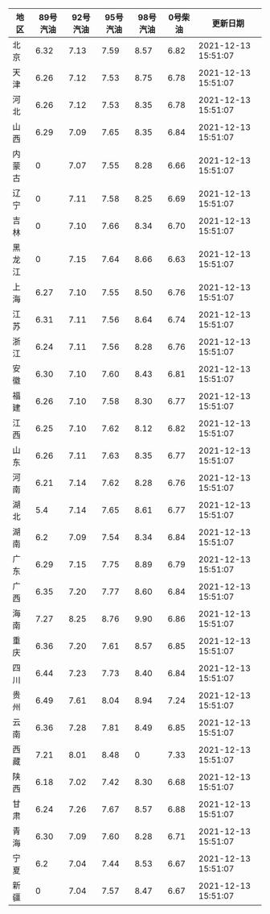 | 地区 | 89号汽油 | 92号汽油 | 95号汽油 | 98号汽油 | 0号柴油 | 更新日期 |
| --- | --- | --- | --- | --- | --- | --- |
| 北京 | 6.32 | 7.13 | 7.59 | 8.57 | 6.82 | 2021-12-13 15:51:07 |
| 天津 | 6.26 | 7.12 | 7.53 | 8.75 | 6.78 | 2021-12-13 15:51:07 |
| 河北 | 6.26 | 7.12 | 7.53 | 8.35 | 6.78 | 2021-12-13 15:51:07 |
| 山西 | 6.29 | 7.09 | 7.65 | 8.35 | 6.84 | 2021-12-13 15:51:07 |
| 内蒙古 | 0 | 7.07 | 7.55 | 8.28 | 6.66 | 2021-12-13 15:51:07 |
| 辽宁 | 0 | 7.11 | 7.58 | 8.25 | 6.69 | 2021-12-13 15:51:07 |
| 吉林 | 0 | 7.10 | 7.66 | 8.34 | 6.70 | 2021-12-13 15:51:07 |
| 黑龙江 | 0 | 7.15 | 7.64 | 8.66 | 6.63 | 2021-12-13 15:51:07 |
| 上海 | 6.27 | 7.10 | 7.55 | 8.50 | 6.76 | 2021-12-13 15:51:07 |
| 江苏 | 6.31 | 7.11 | 7.56 | 8.64 | 6.74 | 2021-12-13 15:51:07 |
| 浙江 | 6.24 | 7.11 | 7.56 | 8.28 | 6.76 | 2021-12-13 15:51:07 |
| 安徽 | 6.30 | 7.10 | 7.60 | 8.43 | 6.81 | 2021-12-13 15:51:07 |
| 福建 | 6.26 | 7.10 | 7.58 | 8.30 | 6.77 | 2021-12-13 15:51:07 |
| 江西 | 6.25 | 7.10 | 7.62 | 8.12 | 6.82 | 2021-12-13 15:51:07 |
| 山东 | 6.26 | 7.11 | 7.63 | 8.35 | 6.77 | 2021-12-13 15:51:07 |
| 河南 | 6.21 | 7.14 | 7.62 | 8.28 | 6.76 | 2021-12-13 15:51:07 |
| 湖北 | 5.4 | 7.14 | 7.65 | 8.61 | 6.77 | 2021-12-13 15:51:07 |
| 湖南 | 6.2 | 7.09 | 7.54 | 8.34 | 6.84 | 2021-12-13 15:51:07 |
| 广东 | 6.29 | 7.15 | 7.75 | 8.89 | 6.79 | 2021-12-13 15:51:07 |
| 广西 | 6.35 | 7.20 | 7.77 | 8.60 | 6.84 | 2021-12-13 15:51:07 |
| 海南 | 7.27 | 8.25 | 8.76 | 9.90 | 6.86 | 2021-12-13 15:51:07 |
| 重庆 | 6.36 | 7.20 | 7.61 | 8.57 | 6.85 | 2021-12-13 15:51:07 |
| 四川 | 6.44  | 7.23 | 7.73 | 8.40 | 6.84 | 2021-12-13 15:51:07 |
| 贵州 | 6.49 | 7.61 | 8.04 | 8.94 | 7.24 | 2021-12-13 15:51:07 |
| 云南 | 6.36  | 7.28 | 7.81 | 8.49 | 6.85 | 2021-12-13 15:51:07 |
| 西藏 | 7.21 | 8.01 | 8.48 | 0 | 7.33 | 2021-12-13 15:51:07 |
| 陕西 | 6.18 | 7.02 | 7.42 | 8.30 | 6.68 | 2021-12-13 15:51:07 |
| 甘肃 | 6.24 | 7.26 | 7.67 | 8.57 | 6.88 | 2021-12-13 15:51:07 |
| 青海 | 6.30 | 7.09 | 7.60 | 8.28 | 6.71 | 2021-12-13 15:51:07 |
| 宁夏 | 6.2 | 7.04 | 7.44 | 8.53 | 6.67 | 2021-12-13 15:51:07 |
| 新疆 | 0 | 7.04 | 7.57 | 8.47 | 6.67 | 2021-12-13 15:51:07 |
